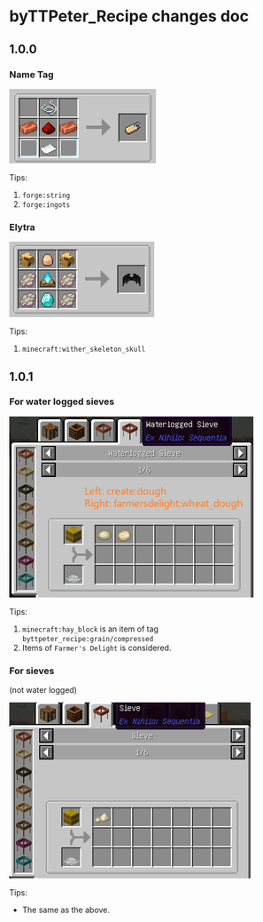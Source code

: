 # byTTPeter_Recipe changes doc



## 1.0.0

### Name Tag

![name tag](https://github.com/TTStudio-of-TTPeter/byTTPeter_Recipe_Datapack/raw/main/Changes_pic/1.0.0/name%20tag.png)

Tips:

1. `forge:string`
2. `forge:ingots`

### Elytra

![elytra](https://github.com/TTStudio-of-TTPeter/byTTPeter_Recipe_Datapack/raw/main/Changes_pic/1.0.0/elytra.png)

Tips:

1. `minecraft:wither_skeleton_skull`

## 1.0.1

### For water logged sieves

![for water logged sieves](https://github.com/TTStudio-of-TTPeter/byTTPeter_Recipe_Datapack/raw/main/Changes_pic/1.0.1/for%20water%20logged%20sieves.png)

Tips:

1. `minecraft:hay_block` is an item of tag `byttpeter_recipe:grain/compressed`
2. Items of `Farmer's Delight` is considered.

### For sieves

(not water logged)

![for sieves](https://github.com/TTStudio-of-TTPeter/byTTPeter_Recipe_Datapack/raw/main/Changes_pic/1.0.1/for%20sieves.png)

Tips:

- The same as the above.